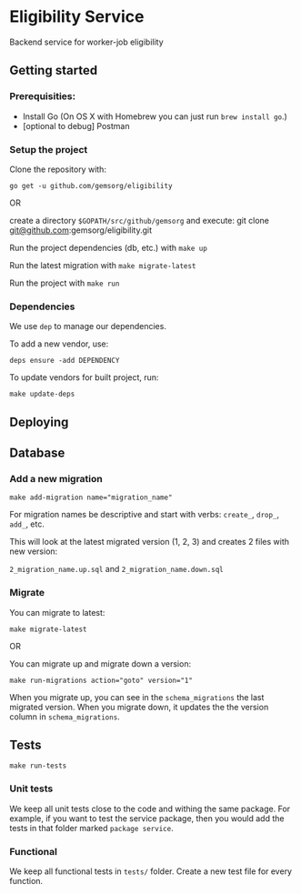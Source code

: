 # Eligibility Service
 
Backend service for worker-job eligibility

## Getting started 

### Prerequisities:

- Install Go (On OS X with Homebrew you can just run `brew install go`.)
- [optional to debug] Postman

### Setup the project

Clone the repository with: 

`go get -u github.com/gemsorg/eligibility`

OR 

create a directory `$GOPATH/src/github/gemsorg` and execute: git clone git@github.com:gemsorg/eligibility.git 

Run the project dependencies (db, etc.) with `make up`

Run the latest migration with `make migrate-latest`

Run the project with `make run`

### Dependencies

We use `dep` to manage our dependencies.

To add a new vendor, use: 

`deps ensure -add DEPENDENCY`

To update vendors for built project, run:

`make update-deps`

## Deploying

## Database

### Add a new migration

```make add-migration name="migration_name"```

For migration names be descriptive and start with verbs: `create_`, `drop_`, `add_`, etc.

This will look at the latest migrated version (1, 2, 3) and creates 2 files with new version:

`2_migration_name.up.sql` and `2_migration_name.down.sql`

### Migrate

You can migrate to latest:

```make migrate-latest```

OR 

You can migrate up and migrate down a version:

```make run-migrations action="goto" version="1"```

When you migrate up, you can see in the `schema_migrations` the last migrated version. When you migrate down, it updates the the version column in `schema_migrations`.

## Tests
```make run-tests```

### Unit tests
We keep all unit tests close to the code and withing the same package. For example, if you want to test the service package, then you would add the tests in that folder marked `package service`.

### Functional

We keep all functional tests in `tests/` folder. Create a new test file for every function. 
